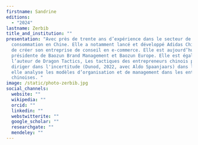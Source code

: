 ```yaml
---
firstname: Sandrine
editions:
  - "2024"
lastname: Zerbib
title_and_institution: ""
presentation: "Avec près de trente ans d’expérience dans le secteur de la
  consommation en Chine. Elle a notamment lancé et développé Adidas Chine avant
  de créer son entreprise de conseil en e-commerce. Elle est aujourd’hui
  présidente de Baozun Brand Management et Baozun Europe. Elle est également
  l’auteur de Dragon Tactics, Les tactiques des entrepreneurs chinois pour mieux
  diriger dans l'incertitude (Dunod, 2022, avec Aldo Spaanjaars) dans lequel
  elle analyse les modèles d’organisation et de management dans les entreprises
  chinoises. "
image: /static/photo-zerbib.jpg
social_channels:
  website: ""
  wikipedia: ""
  orcid: ""
  linkedin: ""
  webstwitterite: ""
  google_scholar: ""
  researchgate: ""
  mendeley: ""
---
```

